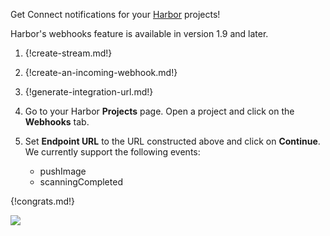 Get Connect notifications for your [Harbor](https://goharbor.io/) projects!

Harbor's webhooks feature is available in version 1.9 and later.

1. {!create-stream.md!}

1. {!create-an-incoming-webhook.md!}

1. {!generate-integration-url.md!}

1. Go to your Harbor **Projects** page. Open a project and click on the **Webhooks** tab.

1. Set **Endpoint URL** to the URL constructed above and click on **Continue**. We
   currently support the following events:
    * pushImage
    * scanningCompleted

{!congrats.md!}

![](/static/images/integrations/harbor/001.png)
